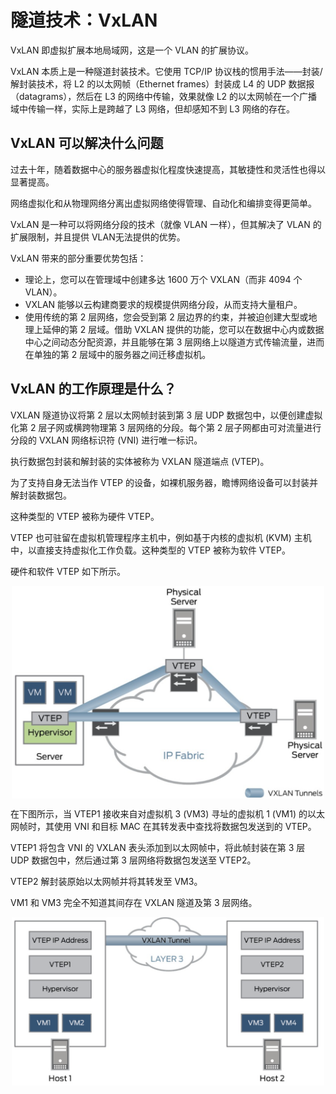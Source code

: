 # 隧道技术：VxLAN

VxLAN 即虚拟扩展本地局域网，这是一个 VLAN 的扩展协议。

VxLAN 本质上是一种隧道封装技术。它使用 TCP/IP 协议栈的惯用手法——封装/解封装技术，将 L2 的以太网帧（Ethernet frames）封装成 L4 的 UDP 数据报（datagrams），然后在 L3 的网络中传输，效果就像 L2 的以太网帧在一个广播域中传输一样，实际上是跨越了 L3 网络，但却感知不到 L3 网络的存在。


## VxLAN 可以解决什么问题

过去十年，随着数据中心的服务器虚拟化程度快速提高，其敏捷性和灵活性也得以显著提高。

网络虚拟化和从物理网络分离出虚拟网络使得管理、自动化和编排变得更简单。

VxLAN 是一种可以将网络分段的技术（就像 VLAN 一样），但其解决了 VLAN 的扩展限制，并且提供 VLAN无法提供的优势。

VxLAN 带来的部分重要优势包括：

- 理论上，您可以在管理域中创建多达 1600 万个 VXLAN（而非 4094 个 VLAN）。
- VXLAN 能够以云构建商要求的规模提供网络分段，从而支持大量租户。
- 使用传统的第 2 层网络，您会受到第 2 层边界的约束，并被迫创建大型或地理上延伸的第 2 层域。借助 VXLAN 提供的功能，您可以在数据中心内或数据中心之间动态分配资源，并且能够在第 3 层网络上以隧道方式传输流量，进而在单独的第 2 层域中的服务器之间迁移虚拟机。

## VxLAN 的工作原理是什么？

VXLAN 隧道协议将第 2 层以太网帧封装到第 3 层 UDP 数据包中，以便创建虚拟化第 2 层子网或横跨物理第 3 层网络的分段。每个第 2 层子网都由可对流量进行分段的 VXLAN 网络标识符 (VNI) 进行唯一标识。

执行数据包封装和解封装的实体被称为 VXLAN 隧道端点 (VTEP)。

为了支持自身无法当作 VTEP 的设备，如裸机服务器，瞻博网络设备可以封装并解封装数据包。

这种类型的 VTEP 被称为硬件 VTEP。

VTEP 也可驻留在虚拟机管理程序主机中，例如基于内核的虚拟机 (KVM) 主机中，以直接支持虚拟化工作负载。这种类型的 VTEP 被称为软件 VTEP。

硬件和软件 VTEP 如下所示。

<div  align="center">
	<img src="../assets/vxlan-1.png" width = "500"  align=center />
</div>

在下图所示，当 VTEP1 接收来自对虚拟机 3 (VM3) 寻址的虚拟机 1 (VM1) 的以太网帧时，其使用 VNI 和目标 MAC 在其转发表中查找将数据包发送到的 VTEP。

VTEP1 将包含 VNI 的 VXLAN 表头添加到以太网帧中，将此帧封装在第 3 层 UDP 数据包中，然后通过第 3 层网络将数据包发送至 VTEP2。

VTEP2 解封装原始以太网帧并将其转发至 VM3。

VM1 和 VM3 完全不知道其间存在 VXLAN 隧道及第 3 层网络。

<div  align="center">
	<img src="../assets/vxlan-2.png" width = "500"  align=center />
</div>
